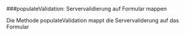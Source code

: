 
###populateValidation: Servervalidierung auf Formular mappen

Die Methode populateValidation mappt die Servervaliderung auf das Formular